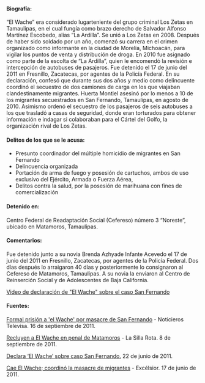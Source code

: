 #### Biografía:

“El Wache” era considerado lugarteniente del grupo criminal Los Zetas en Tamaulipas, en el cual fungía como brazo derecho de Salvador Alfonso Martínez Escobedo, alias “La Ardilla”.
Se unió a Los Zetas en 2008. Después de haber sido soldado por un año, comenzó su carrera en el crimen organizado como informante en la ciudad de Morelia, Michoacán,  para vigilar los puntos de venta y distribución de droga. En 2010 fue asignado como parte de la escolta de “La Ardilla”, quien le encomendó la revisión e intercepción de autobuses de pasajeros. 
Fue detenido el 17 de junio del 2011 en Fresnillo, Zacatecas, por agentes de la Policía Federal. En su declaración, confesó que durante sus dos años y medio como delincuente coordinó el secuestro de dos camiones de carga en los que viajaban clandestinamente migrantes.
Huerta Montiel asesinó por lo menos a 10 de los migrantes secuestrados en San Fernando, Tamaulipas, en agosto de 2010. Asimismo ordenó el secuestro de los pasajeros de seis autobuses a los que trasladó a casas de seguridad, donde eran torturados para obtener información e indagar si colaboraban para el Cártel del Golfo, la organización rival de Los Zetas.


#### Delitos de los que se le acusa:

* Presunto coordinador del múltiple homicidio de migrantes en San Fernando 
* Delincuencia organizada
* Portación de arma de fuego y posesión de cartuchos, ambos de uso exclusivo del Ejército, Armada o Fuerza Aérea,
* Delitos contra la salud, por la posesión de marihuana con fines de comercialización


#### Detenido en: 

Centro Federal de Readaptación Social (Cefereso) número 3 “Noreste”, ubicado en Matamoros, Tamaulipas.

#### Comentarios: 

Fue detenido junto a su novia Brenda Azhyade Infante Acevedo el 17 de junio del 2011 en Fresnillo, Zacatecas, por agentes de la Policía Federal. Dos días después lo arraigaron 40 días y posteriormente lo consignaron al Cefereso de Matamoros, Tamaulipas. A su novia la enviaron al Centro de Reinserción Social y de Adolescentes de Baja California.</p>
<a href="https://www.youtube.com/watch?v=UycQ0P9jCts" target="_blank">Video de declaración de "El Wache" sobre el caso San Fernando</a>

#### Fuentes:

<a href="http://noticierostelevisa.esmas.com/nacional/334890/formal-prision-el-wache-masacre-san-fernando" target="_blank">Formal prisión a 'el Wache' por masacre de San Fernando</a> - Noticieros Televisa. 16 de septiembre de 2011.

<a href="http://lasillarota.com/20320-encarcelan-a-el-wache-en-penal-de-matamoros#.VHYAN4eic_M" target="_blank">Recluyen a El Wache en penal de Matamoros</a> - La Silla Rota. 8 de septiembre de 2011.

<a href="https://vimeo.com/125638652" target="_blank">Declara ‘El Wache’ sobre caso San Fernando.</a> 22 de junio de 2011.

<a href="http://www.excelsior.com.mx/2011/06/17/nacional/745570" target="_blank">Cae El Wache; coordinó la masacre de migrantes</a> - Excélsior. 17 de junio de 2011.

